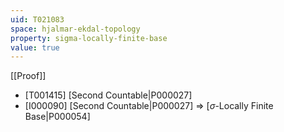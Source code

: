 ```yaml
---
uid: T021083
space: hjalmar-ekdal-topology
property: sigma-locally-finite-base
value: true
---
```

[[Proof]]

* [T001415] [Second Countable|P000027]
* [I000090] [Second Countable|P000027] => [$\sigma$-Locally Finite Base|P000054]

